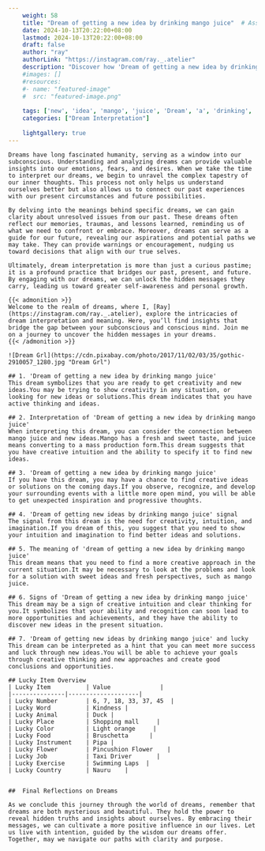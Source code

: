 ```yaml
---
    weight: 58
    title: "Dream of getting a new idea by drinking mango juice"  # Assuming 'title' column exists
    date: 2024-10-13T20:22:00+08:00
    lastmod: 2024-10-13T20:22:00+08:00
    draft: false
    author: "ray"
    authorLink: "https://instagram.com/ray._.atelier"
    description: "Discover how 'Dream of getting a new idea by drinking mango juice' can interpret your future and uncover its significant meanings in your life."
    #images: []
    #resources:
    #- name: "featured-image"
    #  src: "featured-image.png"
    
    tags: ['new', 'idea', 'mango', 'juice', 'Dream', 'a', 'drinking', 'by', 'of', 'getting']
    categories: ["Dream Interpretation"]
    
    lightgallery: true
---
```

    
    Dreams have long fascinated humanity, serving as a window into our subconscious. Understanding and analyzing dreams can provide valuable insights into our emotions, fears, and desires. When we take the time to interpret our dreams, we begin to unravel the complex tapestry of our inner thoughts. This process not only helps us understand ourselves better but also allows us to connect our past experiences with our present circumstances and future possibilities.
    
    By delving into the meanings behind specific dreams, we can gain clarity about unresolved issues from our past. These dreams often reflect our memories, traumas, and lessons learned, reminding us of what we need to confront or embrace. Moreover, dreams can serve as a guide for our future, revealing our aspirations and potential paths we may take. They can provide warnings or encouragement, nudging us toward decisions that align with our true selves.
    
    Ultimately, dream interpretation is more than just a curious pastime; it is a profound practice that bridges our past, present, and future. By engaging with our dreams, we can unlock the hidden messages they carry, leading us toward greater self-awareness and personal growth.
    
    {{< admonition >}}
    Welcome to the realm of dreams, where I, [Ray](https://instagram.com/ray._.atelier), explore the intricacies of dream interpretation and meaning. Here, you’ll find insights that bridge the gap between your subconscious and conscious mind. Join me on a journey to uncover the hidden messages in your dreams.
    {{< /admonition >}}
    
    ![Dream Grl](https://cdn.pixabay.com/photo/2017/11/02/03/35/gothic-2910057_1280.jpg "Dream Grl")
    
    ## 1. 'Dream of getting a new idea by drinking mango juice'
    This dream symbolizes that you are ready to get creativity and new ideas.You may be trying to show creativity in any situation, or looking for new ideas or solutions.This dream indicates that you have active thinking and ideas.
    
    ## 2. Interpretation of 'Dream of getting a new idea by drinking mango juice'
    When interpreting this dream, you can consider the connection between mango juice and new ideas.Mango has a fresh and sweet taste, and juice means converting to a mass production form.This dream suggests that you have creative intuition and the ability to specify it to find new ideas.
    
    ## 3. 'Dream of getting a new idea by drinking mango juice'
    If you have this dream, you may have a chance to find creative ideas or solutions on the coming days.If you observe, recognize, and develop your surrounding events with a little more open mind, you will be able to get unexpected inspiration and progressive thoughts.
    
    ## 4. 'Dream of getting new ideas by drinking mango juice' signal
    The signal from this dream is the need for creativity, intuition, and imagination.If you dream of this, you suggest that you need to show your intuition and imagination to find better ideas and solutions.
    
    ## 5. The meaning of 'dream of getting a new idea by drinking mango juice'
    This dream means that you need to find a more creative approach in the current situation.It may be necessary to look at the problems and look for a solution with sweet ideas and fresh perspectives, such as mango juice.
    
    ## 6. Signs of 'Dream of getting a new idea by drinking mango juice'
    This dream may be a sign of creative intuition and clear thinking for you.It symbolizes that your ability and recognition can soon lead to more opportunities and achievements, and they have the ability to discover new ideas in the present situation.
    
    ## 7. 'Dream of getting new ideas by drinking mango juice' and lucky
    This dream can be interpreted as a hint that you can meet more success and luck through new ideas.You will be able to achieve your goals through creative thinking and new approaches and create good conclusions and opportunities.
    
    ## Lucky Item Overview
    | Lucky Item          | Value              |
    |---------------|--------------------|
    | Lucky Number        | 6, 7, 18, 33, 37, 45  |
    | Lucky Word          | Kindness |
    | Lucky Animal        | Duck |
    | Lucky Place         | Shopping mall     |
    | Lucky Color         | Light orange     |
    | Lucky Food          | Bruschetta      |
    | Lucky Instrument    | Pipa |
    | Lucky Flower        | Pincushion Flower    |
    | Lucky Job           | Taxi Driver       |
    | Lucky Exercise      | Swimming Laps  |
    | Lucky Country       | Nauru    |
    
    
    ##  Final Reflections on Dreams
    
    As we conclude this journey through the world of dreams, remember that dreams are both mysterious and beautiful. They hold the power to reveal hidden truths and insights about ourselves. By embracing their messages, we can cultivate a more positive influence in our lives. Let us live with intention, guided by the wisdom our dreams offer. Together, may we navigate our paths with clarity and purpose.
    